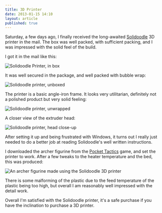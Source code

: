 ```yaml
---
title: 3D Printer
date: 2013-01-15 14:10
layout: article
published: true
---
```


Saturday, a few days ago, I finally received the long-awaited [Solidoodle](http://solidoodle.com/) 3D
printer in the mail. The box was well packed, with sufficient packing, and I was impressed with the
solid feel of the build.

I got it in the mail like this:

![Solidoodle Printer, in box](/article/images/3d-printer/in-box.jpg)

It was well secured in the package, and well packed with bubble wrap:

![Solidoodle printer, unboxed](/article/images/3d-printer/bubble-wrap.jpg)

The printer is a basic angle-iron frame. It looks very utilitarian, definitely not a
polished product but very solid feeling:

![Solidoodle printer, unwrapped](/article/images/3d-printer/angle-iron.jpg)

A closer view of the extruder head:

![Solidoodle printer, head close-up](/article/images/3d-printer/extruder-head.jpg)

After setting it up and being frustrated with Windows, it turns out I really just needed to do a better
job at reading Solidoodle's well written instructions.

I downloaded the archer figurine from the [Pocket Tactics](http://www.thingiverse.com/thing:41740) game,
and set the printer to work. After a few tweaks to the heater temperature and the bed, this was produced:

![An archer figurine made using the Solidoodle 3D printer](/article/images/3d-printer/archer.jpg)

There is some malforming of the plastic due to the feed temperature of the plastic being too high, but
overall I am reasonably well impressed with the detail work.

Overall I'm satisfied with the Solidoodle printer, it's a safe purchase if you have
the inclination to purchase a 3D printer.
